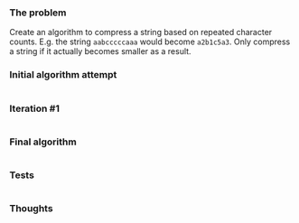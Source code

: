 ### The problem
Create an algorithm to compress a string based on repeated character counts.
E.g. the string ``aabcccccaaa`` would become ``a2b1c5a3``.  Only compress a
string if it actually becomes smaller as a result.
### Initial algorithm attempt
```java
```

### Iteration #1
```java
```

### Final algorithm
```java
```

### Tests
```java
```

### Thoughts
